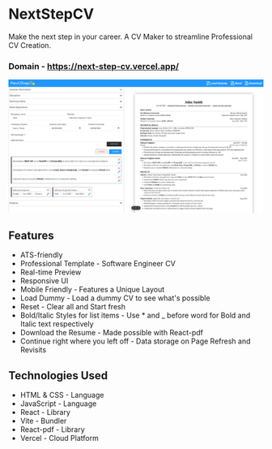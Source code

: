 # NextStepCV

Make the next step in your career. A CV Maker to streamline Professional CV Creation.

### Domain - https://next-step-cv.vercel.app/

<div align="center">
   <img width=auto height=auto src="./public/output-sample.png" alt="Chatbot response in English">
</div>

## Features

- ATS-friendly
- Professional Template - Software Engineer CV
- Real-time Preview
- Responsive UI
- Mobile Friendly - Features a Unique Layout
- Load Dummy - Load a dummy CV to see what's possible
- Reset - Clear all and Start fresh
- Bold/Italic Styles for list items - Use \* and \_ before word for Bold and Italic text respectively
- Download the Resume - Made possible with React-pdf
- Continue right where you left off - Data storage on Page Refresh and Revisits

## Technologies Used

- HTML & CSS - Language
- JavaScript - Language
- React - Library
- Vite - Bundler
- React-pdf - Library
- Vercel - Cloud Platform
